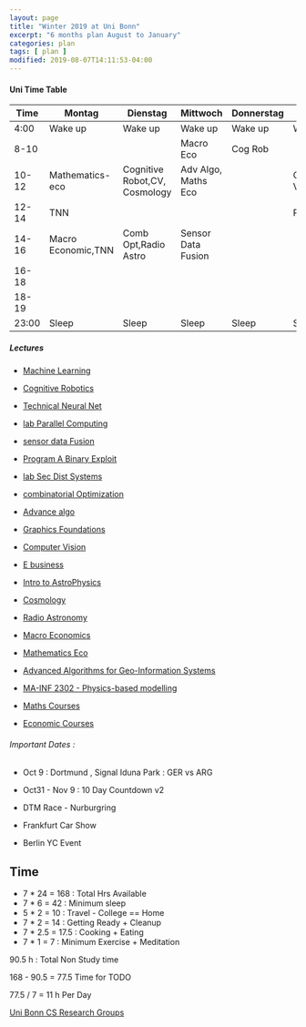 ```yaml
---
layout: page
title: "Winter 2019 at Uni Bonn"
excerpt: "6 months plan August to January"
categories: plan
tags: [ plan ]
modified: 2019-08-07T14:11:53-04:00
---
```



#### Uni Time Table


| Time | Montag | Dienstag | Mittwoch | Donnerstag | Freitag | Samstag | Sonntag |
|-------|-------|-------|-------|-------|-------|-------|-------|
| 4:00 | Wake up | Wake up| Wake up | Wake up| Wake up |  Wake up | Wake up|
| 8-10 |        |         | Macro Eco| Cog Rob  |                 |                   |                 |
| 10-12 | Mathematics-eco | Cognitive Robot,CV, Cosmology | Adv Algo, Maths Eco |                        | Computer Vision |                 |                 |
| 12-14 | TNN     |                   |                         |                       |PABE/ML|                  |                 |
| 14-16 | Macro Economic,TNN | Comb Opt,Radio Astro | Sensor Data Fusion |                         |                 |                 |                 |
| 16-18 |               |                 |    |    |                   |                 |                 |
| 18-19 |               |                  |   |                       |                     |                   |                  |
| 23:00 |Sleep| Sleep| Sleep| Sleep| Sleep |  Sleep |Sleep |




##### Lectures

* [Machine Learning](_posts/uni/win19/2019-10-01-machine-learning.md)

* [Cognitive Robotics](_posts/uni/win19/2019-10-01-cog-robotics.md)
* [Technical Neural Net](_posts/uni/win19/2019-10-01-tech-neural.md)
* [lab Parallel Computing](_posts/uni/win19/2019-10-01-lab-parallel-comp.md)
* [sensor data Fusion](_posts/uni/win19/2019-10-01-sensor-data-fusion.md)
* [Program A Binary Exploit](_posts/uni/win19/2019-10-01-pabexploit.md)
* [lab Sec Dist Systems](_posts/uni/win19/2019-10-01-lab-dist-sec.md)
* [combinatorial Optimization](_posts/uni/win19/2019-10-01-comb-opt.md)
* [Advance algo](_posts/uni/win19/2019-10-01-advanced-algo.md)
* [Graphics Foundations](_posts/uni/win19/2019-10-01-graphic-foundation.md)
* [Computer Vision](_posts/uni/win19/2019-10-01-comp-vision.md)
* [E business](_posts/uni/win19/2019-10-01-e-business.md)
* [Intro to AstroPhysics](_posts/uni/win19/2019-10-01-intro-astrophysics.md)
* [Cosmology](_posts/uni/win19/2019-10-01-cosmology.md)
* [Radio Astronomy](_posts/uni/win19/2019-10-01-rad-astronomy.md)
* [Macro Economics](_posts/uni/win19/2019-10-01-macro-economics.md)
* [Mathematics Eco](_posts/uni/win19/2019-10-01-mathics-eco.md)


* [Advanced Algorithms for Geo-Information Systems](_posts/uni/win19/2019-10-01-geo-algo-readme.md)

* [MA-INF 2302 - Physics-based modelling](_posts/uni/win19/2019-10-01-phy-mod.md)

* [Maths Courses](https://basis.uni-bonn.de/qisserver/rds?state=wtree&search=1&trex=step&root120192=194644%7C194645&P.vx=lang)

* [Economic Courses](https://basis.uni-bonn.de/qisserver/rds?state=wtree&search=1&trex=step&root120192=194644%7C199247%7C200459&P.vx=lang)



###### Important Dates :
* Oct 9 : Dortmund , Signal Iduna Park : GER vs ARG

* Oct31 - Nov 9 : 10 Day Countdown v2

* DTM Race - Nurburgring

* Frankfurt Car Show

* Berlin YC Event

## Time


* 7 * 24 = 168 : Total Hrs Available
* 7 * 6  = 42  : Minimum sleep
* 5 * 2  = 10  : Travel - College == Home
* 7 * 2  = 14  : Getting Ready + Cleanup
* 7 * 2.5 = 17.5   : Cooking + Eating
* 7 * 1   = 7   : Minimum Exercise + Meditation

90.5 h : Total Non Study time

168 - 90.5 = 77.5 Time for TODO


77.5 / 7 = 11 h Per Day

[Uni Bonn CS Research Groups](
https://www.informatik.uni-bonn.de/en/sections/research-groups/research-groups-default)
